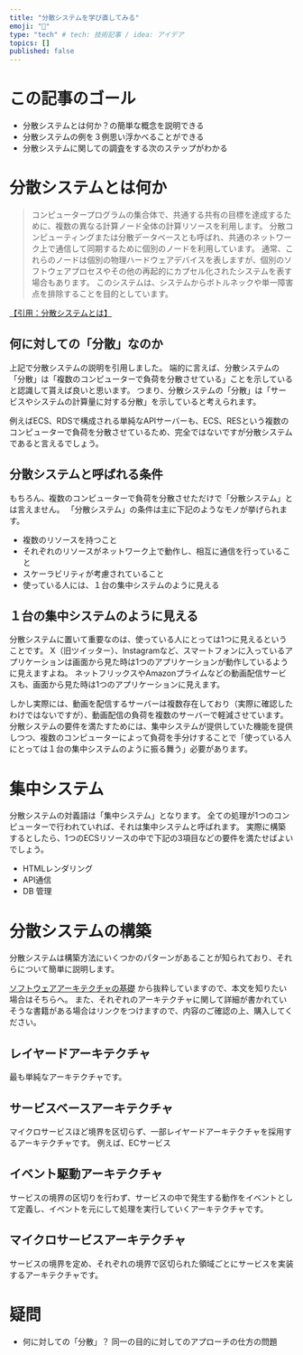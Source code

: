 ```yaml
---
title: "分散システムを学び直してみる"
emoji: "👋"
type: "tech" # tech: 技術記事 / idea: アイデア
topics: []
published: false
---
```


# この記事のゴール
- 分散システムとは何か？の簡単な概念を説明できる
- 分散システムの例を３例思い浮かべることができる
- 分散システムに関しての調査をする次のステップがわかる

# 分散システムとは何か

> コンピュータープログラムの集合体で、共通する共有の目標を達成するために、複数の異なる計算ノード全体の計算リソースを利用します。
分散コンピューティングまたは分散データベースとも呼ばれ、共通のネットワーク上で通信して同期するために個別のノードを利用しています。
通常、これらのノードは個別の物理ハードウェアデバイスを表しますが、個別のソフトウェアプロセスやその他の再起的にカプセル化されたシステムを表す場合もあります。
このシステムは、システムからボトルネックや単一障害点を排除することを目的としています。

[【引用：分散システムとは】](https://www.atlassian.com/ja/microservices/microservices-architecture/distributed-architecture)

## 何に対しての「分散」なのか
上記で分散システムの説明を引用しました。
端的に言えば、分散システムの「分散」は「複数のコンピューターで負荷を分散させている」ことを示していると認識して貰えば良いと思います。
つまり、分散システムの「分散」は「サービスやシステムの計算量に対する分散」を示していると考えられます。

例えばECS、RDSで構成される単純なAPIサーバーも、ECS、RESという複数のコンピューターで負荷を分散させているため、完全ではないですが分散システムであると言えるでしょう。

## 分散システムと呼ばれる条件
もちろん、複数のコンピューターで負荷を分散させただけで「分散システム」とは言えません。
「分散システム」の条件は主に下記のようなモノが挙げられます。

- 複数のリソースを持つこと
- それぞれのリソースがネットワーク上で動作し、相互に通信を行っていること
- スケーラビリティが考慮されていること
- 使っている人には、１台の集中システムのように見える

## １台の集中システムのように見える
分散システムに置いて重要なのは、使っている人にとっては1つに見えるということです。
X（旧ツイッター）、Instagramなど、スマートフォンに入っているアプリケーションは画面から見た時は1つのアプリケーションが動作しているように見えますよね。
ネットフリックスやAmazonプライムなどの動画配信サービスも、画面から見た時は1つのアプリケーションに見えます。

しかし実際には、動画を配信するサーバーは複数存在しており（実際に確認したわけではないですが）、動画配信の負荷を複数のサーバーで軽減させています。
分散システムの要件を満たすためには、集中システムが提供していた機能を提供しつつ、複数のコンピューターによって負荷を手分けすることで「使っている人にとっては１台の集中システムのように振る舞う」必要があります。


# 集中システム
分散システムの対義語は「集中システム」となります。
全ての処理が1つのコンピューターで行われていれば、それは集中システムと呼ばれます。
実際に構築するとしたら、1つのECSリソースの中で下記の3項目などの要件を満たせばよいでしょう。
- HTMLレンダリング
- API通信
- DB 管理

# 分散システムの構築
分散システムは構築方法にいくつかのパターンがあることが知られており、それらについて簡単に説明します。

[ソフトウェアアーキテクチャの基礎](https://www.oreilly.co.jp//books/9784873119823/) から抜粋していますので、本文を知りたい場合はそちらへ。
また、それぞれのアーキテクチャに関して詳細が書かれていそうな書籍がある場合はリンクをつけますので、内容のご確認の上、購入してください。

## レイヤードアーキテクチャ
最も単純なアーキテクチャです。

## サービスベースアーキテクチャ
マイクロサービスほど境界を区切らず、一部レイヤードアーキテクチャを採用するアーキテクチャです。
例えば、ECサービス


## イベント駆動アーキテクチャ
サービスの境界の区切りを行わず、サービスの中で発生する動作をイベントとして定義し、イベントを元にして処理を実行していくアーキテクチャです。

## マイクロサービスアーキテクチャ
サービスの境界を定め、それぞれの境界で区切られた領域ごとにサービスを実装するアーキテクチャです。




# 疑問
- 何に対しての「分散」？
同一の目的に対してのアプローチの仕方の問題
